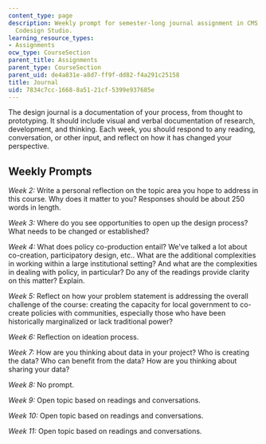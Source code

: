 ```yaml
---
content_type: page
description: Weekly prompt for semester-long journal assignment in CMS.362 Civic Media
  Codesign Studio.
learning_resource_types:
- Assignments
ocw_type: CourseSection
parent_title: Assignments
parent_type: CourseSection
parent_uid: de4a831e-a8d7-ff9f-dd82-f4a291c25158
title: Journal
uid: 7834c7cc-1668-8a51-21cf-5399e937685e
---
```


The design journal is a documentation of your process, from thought to prototyping. It should include visual and verbal documentation of research, development, and thinking. Each week, you should respond to any reading, conversation, or other input, and reflect on how it has changed your perspective.

Weekly Prompts
--------------

_Week 2:_ Write a personal reflection on the topic area you hope to address in this course. Why does it matter to you? Responses should be about 250 words in length.

_Week 3:_ Where do you see opportunities to open up the design process? What needs to be changed or established?

_Week 4:_ What does policy co-production entail? We've talked a lot about co-creation, participatory design, etc.. What are the additional complexities in working within a large institutional setting? And what are the complexities in dealing with policy, in particular? Do any of the readings provide clarity on this matter? Explain.

_Week 5:_ Reflect on how your problem statement is addressing the overall challenge of the course: creating the capacity for local government to co-create policies with communities, especially those who have been historically marginalized or lack traditional power?

_Week 6:_ Reflection on ideation process.

_Week 7:_ How are you thinking about data in your project? Who is creating the data? Who can benefit from the data? How are you thinking about sharing your data?

_Week 8:_ No prompt.

_Week 9:_ Open topic based on readings and conversations.

_Week 10:_ Open topic based on readings and conversations. 

_Week 11:_ Open topic based on readings and conversations.